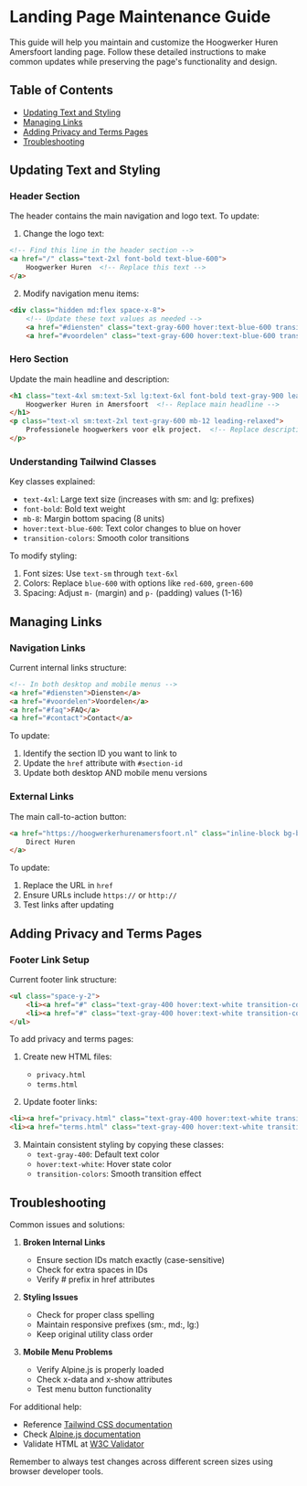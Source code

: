 # Landing Page Maintenance Guide

This guide will help you maintain and customize the Hoogwerker Huren Amersfoort landing page. Follow these detailed instructions to make common updates while preserving the page's functionality and design.

## Table of Contents
- [Updating Text and Styling](#updating-text-and-styling)
- [Managing Links](#managing-links)
- [Adding Privacy and Terms Pages](#adding-privacy-and-terms-pages)
- [Troubleshooting](#troubleshooting)

## Updating Text and Styling

### Header Section
The header contains the main navigation and logo text. To update:

1. Change the logo text:
```html
<!-- Find this line in the header section -->
<a href="/" class="text-2xl font-bold text-blue-600">
    Hoogwerker Huren  <!-- Replace this text -->
</a>
```

2. Modify navigation menu items:
```html
<div class="hidden md:flex space-x-8">
    <!-- Update these text values as needed -->
    <a href="#diensten" class="text-gray-600 hover:text-blue-600 transition-colors duration-300">Diensten</a>
    <a href="#voordelen" class="text-gray-600 hover:text-blue-600 transition-colors duration-300">Voordelen</a>
```

### Hero Section
Update the main headline and description:
```html
<h1 class="text-4xl sm:text-5xl lg:text-6xl font-bold text-gray-900 leading-tight mb-8">
    Hoogwerker Huren in Amersfoort  <!-- Replace main headline -->
</h1>
<p class="text-xl sm:text-2xl text-gray-600 mb-12 leading-relaxed">
    Professionele hoogwerkers voor elk project.  <!-- Replace description -->
</p>
```

### Understanding Tailwind Classes
Key classes explained:
- `text-4xl`: Large text size (increases with sm: and lg: prefixes)
- `font-bold`: Bold text weight
- `mb-8`: Margin bottom spacing (8 units)
- `hover:text-blue-600`: Text color changes to blue on hover
- `transition-colors`: Smooth color transitions

To modify styling:
1. Font sizes: Use `text-sm` through `text-6xl`
2. Colors: Replace `blue-600` with options like `red-600`, `green-600`
3. Spacing: Adjust `m-` (margin) and `p-` (padding) values (1-16)

## Managing Links

### Navigation Links
Current internal links structure:
```html
<!-- In both desktop and mobile menus -->
<a href="#diensten">Diensten</a>
<a href="#voordelen">Voordelen</a>
<a href="#faq">FAQ</a>
<a href="#contact">Contact</a>
```

To update:
1. Identify the section ID you want to link to
2. Update the `href` attribute with `#section-id`
3. Update both desktop AND mobile menu versions

### External Links
The main call-to-action button:
```html
<a href="https://hoogwerkerhurenamersfoort.nl" class="inline-block bg-blue-600...">
    Direct Huren
</a>
```

To update:
1. Replace the URL in `href`
2. Ensure URLs include `https://` or `http://`
3. Test links after updating

## Adding Privacy and Terms Pages

### Footer Link Setup
Current footer link structure:
```html
<ul class="space-y-2">
    <li><a href="#" class="text-gray-400 hover:text-white transition-colors duration-300">Privacy Policy</a></li>
    <li><a href="#" class="text-gray-400 hover:text-white transition-colors duration-300">Algemene Voorwaarden</a></li>
</ul>
```

To add privacy and terms pages:
1. Create new HTML files:
   - `privacy.html`
   - `terms.html`

2. Update footer links:
```html
<li><a href="privacy.html" class="text-gray-400 hover:text-white transition-colors duration-300">Privacy Policy</a></li>
<li><a href="terms.html" class="text-gray-400 hover:text-white transition-colors duration-300">Algemene Voorwaarden</a></li>
```

3. Maintain consistent styling by copying these classes:
   - `text-gray-400`: Default text color
   - `hover:text-white`: Hover state color
   - `transition-colors`: Smooth transition effect

## Troubleshooting

Common issues and solutions:

1. **Broken Internal Links**
   - Ensure section IDs match exactly (case-sensitive)
   - Check for extra spaces in IDs
   - Verify # prefix in href attributes

2. **Styling Issues**
   - Check for proper class spelling
   - Maintain responsive prefixes (sm:, md:, lg:)
   - Keep original utility class order

3. **Mobile Menu Problems**
   - Verify Alpine.js is properly loaded
   - Check x-data and x-show attributes
   - Test menu button functionality

For additional help:
- Reference [Tailwind CSS documentation](https://tailwindcss.com/docs)
- Check [Alpine.js documentation](https://alpinejs.dev/docs)
- Validate HTML at [W3C Validator](https://validator.w3.org/)

Remember to always test changes across different screen sizes using browser developer tools.